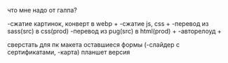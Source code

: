 что мне надо от галпа?

-сжатие картинок, конверт в webp +
-сжатие js, css +
-перевод из sass(src) в css(prod) 
-перевод из pug(src) в html(prod) + 
-авторелоуд + 


сверстать для пк макета оставшиеся формы (-слайдер с сертификатами, -карта)
планшет версия
